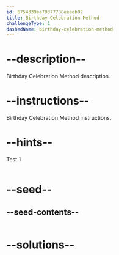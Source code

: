 ```yaml
---
id: 6754339ea79377788eeeeb02
title: Birthday Celebration Method
challengeType: 1
dashedName: birthday-celebration-method
---
```


# --description--

Birthday Celebration Method description.

# --instructions--

Birthday Celebration Method instructions.

# --hints--

Test 1

```js

```

# --seed--
## --seed-contents--

```js

```

# --solutions--

```js

```

